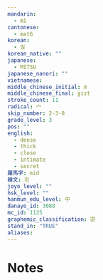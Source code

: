 ```yaml
---
mandarin:
  - mì
cantonese:
  - mat6
korean:
  - 밀
korean_native: ""
japanese:
  - MITSU
japanese_nanori: ""
vietnamese:
middle_chinese_initial: m
middle_chinese_final: ɣiɪt
stroke_count: 11
radical: 宀
skip_number: 2-3-8
grade_level: 3
pos: ""
english:
  - dense
  - thick
  - close
  - intimate
  - secret
羅馬字: mid
韓文: 믿
joyo_level: ""
hsk_level: ""
hanmun_edu_level: 中
danayo_id: 3088
mc_id: 1125
graphemic_classification: 宓
stand_in: "TRUE"
aliases:
---
```


# Notes
